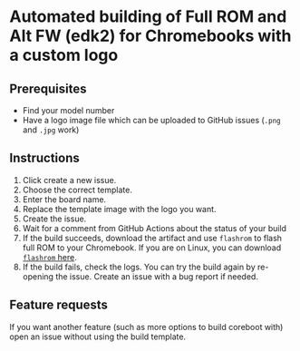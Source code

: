 # Automated building of Full ROM and Alt FW (edk2) for Chromebooks with a custom logo
## Prerequisites
- Find your model number
- Have a logo image file which can be uploaded to GitHub issues (`.png` and `.jpg` work)

## Instructions
1. Click create a new issue. 
2. Choose the correct template. 
3. Enter the board name. 
4. Replace the template image with the logo you want.
5. Create the issue.
6. Wait for a comment from GitHub Actions about the status of your build
7. If the build succeeds, download the artifact and use `flashrom` to flash full ROM to your Chromebook. If you are on Linux, you can download [`flashrom` here](http://tree123.org/chrultrabook/utils/flashrom-weirdtreething).
8. If the build fails, check the logs. You can try the build again by re-opening the issue. Create an issue with a bug report if needed.

## Feature requests
If you want another feature (such as more options to build coreboot with) open an issue without using the build template.
